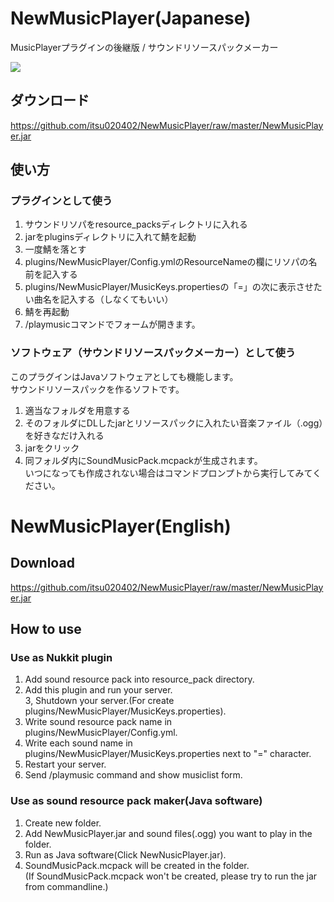 # NewMusicPlayer(Japanese)
MusicPlayerプラグインの後継版 / サウンドリソースパックメーカー  
  
<img src="https://pbs.twimg.com/media/DWZiAqpUQAAwW3f.jpg">  
  
## ダウンロード
<a href="https://github.com/itsu020402/NewMusicPlayer/raw/master/NewMusicPlayer.jar">https://github.com/itsu020402/NewMusicPlayer/raw/master/NewMusicPlayer.jar</a>  
  
## 使い方
### プラグインとして使う
1. サウンドリソパをresource_packsディレクトリに入れる
2. jarをpluginsディレクトリに入れて鯖を起動  
3. 一度鯖を落とす  
4. plugins/NewMusicPlayer/Config.ymlのResourceNameの欄にリソパの名前を記入する  
5. plugins/NewMusicPlayer/MusicKeys.propertiesの「=」の次に表示させたい曲名を記入する（しなくてもいい）  
6. 鯖を再起動  
7. /playmusicコマンドでフォームが開きます。  
  
### ソフトウェア（サウンドリソースパックメーカー）として使う
このプラグインはJavaソフトウェアとしても機能します。  
サウンドリソースパックを作るソフトです。  
1. 適当なフォルダを用意する  
2. そのフォルダにDLしたjarとリソースパックに入れたい音楽ファイル（.ogg）を好きなだけ入れる  
3. jarをクリック  
4. 同フォルダ内にSoundMusicPack.mcpackが生成されます。  
いつになっても作成されない場合はコマンドプロンプトから実行してみてください。  
  
# NewMusicPlayer(English)
## Download
<a href="https://github.com/itsu020402/NewMusicPlayer/raw/master/NewMusicPlayer.jar">https://github.com/itsu020402/NewMusicPlayer/raw/master/NewMusicPlayer.jar</a>  
  
## How to use
### Use as Nukkit plugin
1. Add sound resource pack into resource_pack directory.  
2. Add this plugin and run your server.  
3, Shutdown your server.(For create plugins/NewMusicPlayer/MusicKeys.properties).  
4. Write sound resource pack name in plugins/NewMusicPlayer/Config.yml.  
5. Write each sound name in plugins/NewMusicPlayer/MusicKeys.properties next to "=" character.  
6. Restart your server.  
7. Send /playmusic command and show musiclist form.  
  
### Use as sound resource pack maker(Java software)
1. Create new folder.  
2. Add NewMusicPlayer.jar and sound files(.ogg) you want to play in the folder.  
3. Run as Java software(Click NewNusicPlayer.jar).  
4. SoundMusicPack.mcpack will be created in the folder.  
(If SoundMusicPack.mcpack won't be created, please try to run the jar from commandline.)  
  
